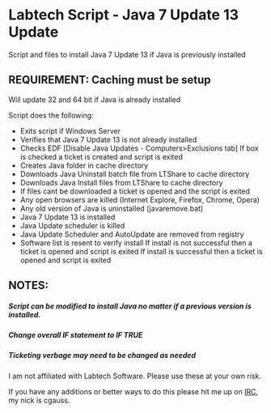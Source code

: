 # Labtech Script - Java 7 Update 13 Update


Script and files to install Java 7 Update 13 if Java is previously installed


## REQUIREMENT: Caching must be setup


Will update 32 and 64 bit if Java is already installed

Script does the following:
* Exits script if Windows Server
* Verifies that Java 7 Update 13 is not already installed
* Checks EDF [Disable Java Updates - Computers>Exclusions tab]
    If box is checked a ticket is created and script is exited
* Creates Java folder in cache directory
* Downloads Java Uninstall batch file from LTShare to cache directory
* Downloads Java Install files from LTShare to cache directory
* If files cant be downloaded a ticket is opened and the script is exited
* Any open browsers are killed (Internet Explore, Firefox, Chrome, Opera)
* Any old version of Java is uninstalled (javaremove.bat)
* Java 7 Update 13 is installed
* Java Update scheduler is killed
* Java Update Scheduler and AutoUpdate are removed from registry
* Software list is resent to verify install
    If install is not successful then a ticket is opened and script is exited
    If install is successful then a ticket is opened and script is exited



## NOTES:

##### Script can be modified to install Java no matter if a previous version is installed.
##### Change overall IF statement to **_IF TRUE_**
##### Ticketing verbage may need to be changed as needed

I am not affiliated with Labtech Software. Please use these at your own risk. 

If you have any additions or better ways to do this please hit me up on [IRC](http://webchat.freenode.net/?nick=reddit_user_.&channels=%23%23labtech&uio=d4), my nick is cgauss.